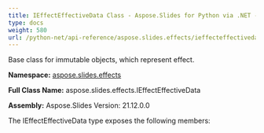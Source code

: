 ```yaml
---
title: IEffectEffectiveData Class - Aspose.Slides for Python via .NET - API Reference
type: docs
weight: 580
url: /python-net/api-reference/aspose.slides.effects/ieffecteffectivedata/
---
```


Base class for immutable objects, which represent effect.

**Namespace:** [aspose.slides.effects](/python-net/api-reference/aspose.slides.effects/)

**Full Class Name:** aspose.slides.effects.IEffectEffectiveData

**Assembly:**  Aspose.Slides Version: 21.12.0.0

The IEffectEffectiveData type exposes the following members:
